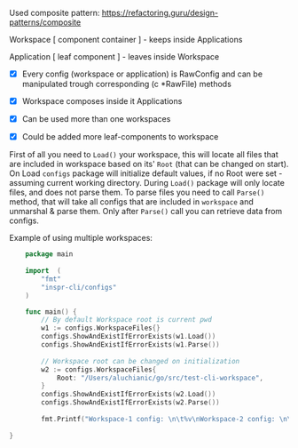Used composite pattern:
https://refactoring.guru/design-patterns/composite


Workspace   [ component container ] - keeps inside Applications 

Application [   leaf component    ] - leaves inside Workspace


 - [x] Every config (workspace or application) is RawConfig and can be manipulated trough corresponding (c *RawFile) methods
 - [x] Workspace composes inside it Applications
 - [x] Can be used more than one workspaces
 - [x] Could be added more leaf-components to workspace 


First of all you need to `Load()` your workspace, this will locate all files that are included in workspace based on its' `Root` (that can be changed on start).
On Load `configs` package will initialize default values, if no Root were set - assuming current working directory. During `Load()` package will only locate files,
and does not parse them. To parse files you need to call `Parse()` method, that will take all configs that are included in `workspace` and
unmarshal & parse them. Only after `Parse()` call you can retrieve data from configs.
 

Example of using multiple workspaces:
```go
    package main
    
    import 	(
        "fmt"
        "inspr-cli/configs"
    )

    func main() {
        // By default Workspace root is current pwd
	    w1 := configs.WorkspaceFiles{}
        configs.ShowAndExistIfErrorExists(w1.Load())
        configs.ShowAndExistIfErrorExists(w1.Parse())
	    
        // Workspace root can be changed on initialization
        w2 := configs.WorkspaceFiles{
            Root: "/Users/aluchianic/go/src/test-cli-workspace",
        }
        configs.ShowAndExistIfErrorExists(w2.Load())
        configs.ShowAndExistIfErrorExists(w2.Parse())
        
        fmt.Printf("Workspace-1 config: \n\t%v\nWorkspace-2 config: \n\t%v\n", w1, w2)
   
}
```
